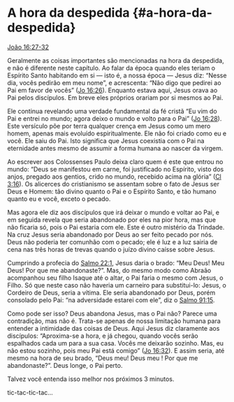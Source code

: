 # A hora da despedida {#a-hora-da-despedida}

[João 16:27-32](http://bibliaonline.com.br/acf/jo/16/27-32)

Geralmente as coisas importantes são mencionadas na hora da despedida, e não é diferente neste capítulo. Ao falar da época quando eles teriam o Espírito Santo habitando em si — isto é, a nossa época — Jesus diz: “Nesse dia, vocês pedirão em meu nome”, e acrescenta: “Não digo que pedirei ao Pai em favor de vocês” ([Jo 16:26](http://bibliaonline.com.br/acf/jo/16/26)). Enquanto estava aqui, Jesus orava ao Pai pelos discípulos. Em breve eles próprios orariam por si mesmos ao Pai.

Ele continua revelando uma verdade fundamental da fé cristã “Eu vim do Pai e entrei no mundo; agora deixo o mundo e volto para o Pai” ([Jo 16:28](http://bibliaonline.com.br/acf/jo/16/28)). Este versículo põe por terra qualquer crença em Jesus como um mero homem, apenas mais evoluído espiritualmente. Ele não foi criado como eu e você. Ele saiu do Pai. Isto significa que Jesus coexistia com o Pai na eternidade antes mesmo de assumir a forma humana ao nascer da virgem.

Ao escrever aos Colossenses Paulo deixa claro quem é este que entrou no mundo: “Deus se manifestou em carne, foi justificado no Espírito, visto dos anjos, pregado aos gentios, crido no mundo, recebido acima na glória” ([Cl 3:16](http://bibliaonline.com.br/acf/cl/3/16)). Os alicerces do cristianismo se assentam sobre o fato de Jesus ser Deus e Homem: tão divino quanto o Pai e o Espírito Santo, e tão humano quanto eu e você, exceto o pecado.

Mas agora ele diz aos discípulos que irá deixar o mundo e voltar ao Pai, e em seguida revela que seria abandonado por eles na pior hora, mas que não ficaria só, pois o Pai estaria com ele. Este é outro mistério da Trindade. Na cruz Jesus seria abandonado por Deus ao ser feito pecado por nós. Deus não poderia ter comunhão com o pecado; ele é luz e a luz sairia de cena nas três horas de trevas quando o juízo divino caísse sobre Jesus.

Cumprindo a profecia do [Salmo 22:1](http://bibliaonline.com.br/acf/sl/22/1), Jesus daria o brado: “Meu Deus! Meu Deus! Por que me abandonaste?”. Mas, do mesmo modo como Abraão acompanhou seu filho Isaque até o altar, o Pai faria o mesmo com Jesus, o Filho. Só que neste caso não haveria um carneiro para substitui-lo: Jesus, o Cordeiro de Deus, seria a vítima. Ele seria abandonado por Deus, porém consolado pelo Pai: “na adversidade estarei com ele”, diz o [Salmo 91:15](http://bibliaonline.com.br/acf/sl/91/15).

Como pode ser isso? Deus abandona Jesus, mas o Pai não? Parece uma contradição, mas não é. Trata-se apenas de nossa limitação humana para entender a intimidade das coisas de Deus. Aqui Jesus diz claramente aos discípulos: “Aproxima-se a hora, e já chegou, quando vocês serão espalhados cada um para a sua casa. Vocês me deixarão sozinho. Mas, eu não estou sozinho, pois meu Pai está comigo” ([Jo 16:32](http://bibliaonline.com.br/acf/jo/16/32)). E assim seria, até mesmo na hora de seu brado, “Deus meu! Deus meu ! Por que me abandonaste?”. Deus longe, o Pai perto.

Talvez você entenda isso melhor nos próximos 3 minutos.

tic-tac-tic-tac...